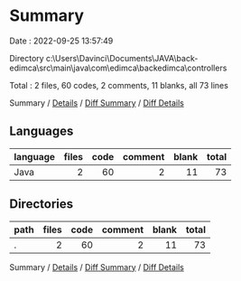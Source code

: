 # Summary

Date : 2022-09-25 13:57:49

Directory c:\\Users\\Davinci\\Documents\\JAVA\\back-edimca\\src\\main\\java\\com\\edimca\\backedimca\\controllers

Total : 2 files,  60 codes, 2 comments, 11 blanks, all 73 lines

Summary / [Details](details.md) / [Diff Summary](diff.md) / [Diff Details](diff-details.md)

## Languages
| language | files | code | comment | blank | total |
| :--- | ---: | ---: | ---: | ---: | ---: |
| Java | 2 | 60 | 2 | 11 | 73 |

## Directories
| path | files | code | comment | blank | total |
| :--- | ---: | ---: | ---: | ---: | ---: |
| . | 2 | 60 | 2 | 11 | 73 |

Summary / [Details](details.md) / [Diff Summary](diff.md) / [Diff Details](diff-details.md)